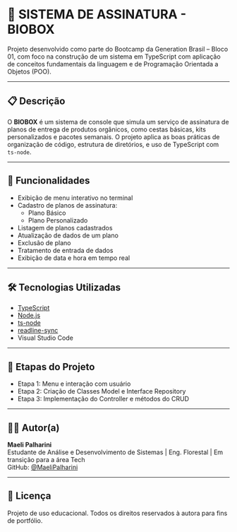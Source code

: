 # 🌿 SISTEMA DE ASSINATURA - BIOBOX

Projeto desenvolvido como parte do Bootcamp da Generation Brasil – Bloco 01, com foco na construção de um sistema em TypeScript com aplicação de conceitos fundamentais da linguagem e de Programação Orientada a Objetos (POO).

---

## 📋 Descrição

O **BIOBOX** é um sistema de console que simula um serviço de assinatura de planos de entrega de produtos orgânicos, como cestas básicas, kits personalizados e pacotes semanais. O projeto aplica as boas práticas de organização de código, estrutura de diretórios, e uso de TypeScript com `ts-node`.

---

## 🚀 Funcionalidades

- Exibição de menu interativo no terminal
- Cadastro de planos de assinatura:
  - Plano Básico
  - Plano Personalizado
- Listagem de planos cadastrados
- Atualização de dados de um plano
- Exclusão de plano
- Tratamento de entrada de dados
- Exibição de data e hora em tempo real

---

## 🛠️ Tecnologias Utilizadas

- [TypeScript](https://www.typescriptlang.org/)
- [Node.js](https://nodejs.org/)
- [ts-node](https://typestrong.org/ts-node/)
- [readline-sync](https://www.npmjs.com/package/readline-sync)
- Visual Studio Code

---

## 📌 Etapas do Projeto

- Etapa 1: Menu e interação com usuário
- Etapa 2: Criação de Classes Model e Interface Repository
- Etapa 3: Implementação do Controller e métodos do CRUD

---

## 🧑‍💻 Autor(a)

**Maeli Palharini**  
Estudante de Análise e Desenvolvimento de Sistemas | Eng. Florestal | Em transição para a área Tech  
GitHub: [@MaeliPalharini](https://github.com/MaeliPalharini)

---

## 📜 Licença

Projeto de uso educacional. Todos os direitos reservados à autora para fins de portfólio.
